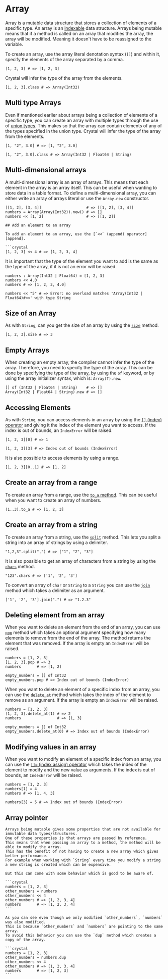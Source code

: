 # Array

[Array][array] is a mutable data structure that stores a collection of elements of a specific type.
An array is an [indexable][indexable] data structure.
Arrays being mutable means that if a method is called on an array that modifies the array, the array will be modified.
Meaning it doesn't have to be reassigned to the variable.

To create an array, use the array literal denotation syntax (`[]`) and within it, specify the elements of the array separated by a comma.

```crystal
[1, 2, 3] # => [1, 2, 3]
```

Crystal will infer the type of the array from the elements.

```crystal
[1, 2, 3].class # => Array(Int32)
```

## Multi type Arrays

Even if mentioned earlier about arrays being a collection of elements of a specific type, you can create an array with multiple types through the use of [union types][union-types].
This makes so that the array can contain elements of any of the types specified in the union type.
Crystal will infer the type of the array from the elements.

```crystal
[1, "2", 3.0] # => [1, "2", 3.0]

[1, "2", 3.0].class # => Array(Int32 | Float64 | String)
```

## Multi-dimensional arrays

A multi-dimensional array is an array of arrays.
This means that each element in the array is an array itself.
This can be useful when wanting to store data in a table format.
To define a multi-dimensional array, you can either write an array of arrays literal or use the `Array.new` constructor.

```crystal
[[1, 2], [3, 4]]                    # => [[1, 2], [3, 4]]
numbers = Array(Array(Int32)).new() # => []
numbers << [1, 2]                   # => [[1, 2]]

## Add an element to an array

To add an element to an array, use the [`<<` (append) operator][append].

```crystal
[1, 2, 3] << 4 # => [1, 2, 3, 4]
```

It is important that the type of the element you want to add is the same as the type of the array, if it is not an error will be raised.

```crystal
numbers : Array(Int32 | Float64) = [1, 2, 3]
numbers << 4.0
numbers # => [1, 2, 3, 4.0]

numbers << "5" # => Error: no overload matches 'Array(Int32 | Float64)#<<' with type String
```

## Size of an Array

As with `String`, can you get the size of an array by using the [`size`][size] method.

```crystal
[1, 2, 3].size # => 3
```

## Empty Arrays

When creating an empty array, the compiler cannot infer the type of the array.
Therefore, you need to specify the type of the array.
This can be done by specifying the type of the array, by using the `of` keyword, or by using the array initializer syntax, which is: `Array(T).new`.

```crystal
[] of (Int32 | Float64 | String)    # => []
Array(Int32 | Float64 | String).new # => []
```

## Accessing Elements

As with `String`, you can access elements in an array by using the [`[]` (index) operator][index] and giving it the index of the element you want to access.
If the index is out of bounds, an `IndexError` will be raised.

```crystal
[1, 2, 3][0] # => 1

[1, 2, 3][3] # => Index out of bounds (IndexError)
```

It is also possible to access elements by using a range.

```crystal
[1, 2, 3][0..1] # => [1, 2]
```

## Create an array from a range

To create an array from a range, use the [`to_a` method][to_a].
This can be useful when you want to create an array of numbers.

```crystal
(1..3).to_a # => [1, 2, 3]
```

## Create an array from a string

To create an array from a string, use the [`split`][split] method.
This lets you split a string into an array of strings by using a delimiter.

```crystal
"1,2,3".split(",") # => ["1", "2", "3"]
```

It is also possible to get an array of characters from a string by using the [`chars`][chars] method.

```crystal
"123".chars # => ['1', '2', '3']
```

To convert an array of `Char` or `String` to a `String` you can use the [`join`][join] method which takes a delimiter as an argument.

```crystal
['1', '2', '3'].join(".") # => "1.2.3"
```

## Deleting element from an array

When you want to delete an element from the end of an array, you can use [`pop`][pop] method which takes an optional argument specifying how many elements to remove from the end of the array.
The method returns the element that was removed.
If the array is empty an `IndexError` will be raised.

```crystal
numbers = [1, 2, 3]
[1, 2, 3].pop # => 3
numbers       # => [1, 2]

empty_numbers = [] of Int32
empty_numbers.pop # => Index out of bounds (IndexError)
```

When you want to delete an element of a specific index from an array, you can use the [`delete_at`][delete_at] method which takes the index of the element to remove as an argument.
If the array is empty an `IndexError` will be raised.

```crystal
numbers = [1, 2, 3]
[1, 2, 3].delete_at(1) # => 2
numbers                # => [1, 3]

empty_numbers = [] of Int32
empty_numbers.delete_at(0) # => Index out of bounds (IndexError)
```

## Modifying values in an array

When you want to modify an element of a specific index from an array, you can use the [`[]=` (index assign) operator][index-assign] which takes the index of the element to modify and the new value as arguments.
If the index is out of bounds, an `IndexError` will be raised.

```crystal
numbers = [1, 2, 3]
numbers[1] = 4
numbers # => [1, 4, 3]

numbers[3] = 5 # => Index out of bounds (IndexError)
```

## Array pointer

~~~~exercism/advanced
Arrays being mutable gives some properties that are not available for immutable data types/structures.
One of these properties is that arrays are passed by reference.
This means that when passing an array to a method, the method will be able to modify the array.
This has the benefit of not having to create a new array which gives better performance.
For example when working with `String` every time you modify a string a new string is created which can be expensive.

But this can come with some behavior which is good to be aware of.

```crystal
numbers = [1, 2, 3]
other_numbers = numbers
other_numbers << 4
other_numbers # => [1, 2, 3, 4]
numbers       # => [1, 2, 3, 4]
```

As you can see even though we only modified `other_numbers`, `numbers` was also modified.
This is because `other_numbers` and `numbers` are pointing to the same array.
To avoid this behavior you can use the `dup` method which creates a copy of the array.

```crystal
numbers = [1, 2, 3]
other_numbers = numbers.dup
other_numbers << 4
other_numbers # => [1, 2, 3, 4]
numbers       # => [1, 2, 3]
```
~~~~

[array]: https://crystal-lang.org/reference/syntax_and_semantics/literals/array.html
[pop]: https://crystal-lang.org/api/Array.html#pop%3AT-instance-method
[index]: https://crystal-lang.org/api/Indexable.html#%5B%5D%28index%3AInt%29-instance-method
[split]: https://crystal-lang.org/api/String.html#split%28separator%3AString%2Climit%3Dnil%2C%2A%2Cremove_empty%3Dfalse%29%3AArray%28String%29-instance-method
[indexable]: https://crystal-lang.org/api/Indexable.html
[union-types]: https://crystal-lang.org/reference/syntax_and_semantics/union_types.html
[append]: https://crystal-lang.org/api/Array.html#%3C%3C%28value%3AT%29%3Aself-instance-method
[size]: https://crystal-lang.org/api/Array.html#size%3AInt32-instance-method
[to_a]: https://crystal-lang.org/api/Enumerable.html#to_a-instance-method
[chars]: https://crystal-lang.org/api/String.html#chars%3AArray%28Char%29-instance-method
[join]: https://crystal-lang.org/api/Indexable.html#join%28separator%3AString%7CChar%7CNumber%3D%22%22%29%3AString-instance-method
[index-assign]: https://crystal-lang.org/api/Indexable/Mutable.html#%5B%5D%3D%28index%3AInt%2Cvalue%3AT%29%3AT-instance-method
[delete_at]: https://crystal-lang.org/api/Array.html#delete_at%28index%3AInt%29%3AT-instance-method
